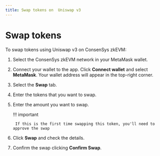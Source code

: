 ```yaml
---
title: Swap tokens on  Uniswap v3
---
```


# Swap tokens

To swap tokens using Uniswap v3 on ConsenSys zkEVM:

1. Select the ConsenSys zkEVM network in your MetaMask wallet.
1. Connect your wallet to the app. Click **Connect wallet** and select **MetaMask**.
    Your wallet address will appear in the top-right corner.
1. Select the **Swap** tab.
1. Enter the tokens that you want to swap.
1. Enter the amount you want to swap.

    !!! important

        If this is the first time swapping this token, you'll need to approve the swap

1. Click **Swap** and check the details.
1. Confirm the swap clicking **Confirm Swap**.

